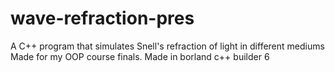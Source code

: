 # wave-refraction-pres
A C++ program that simulates Snell's refraction of light in different mediums
Made for my OOP course finals.
Made in borland c++ builder 6
